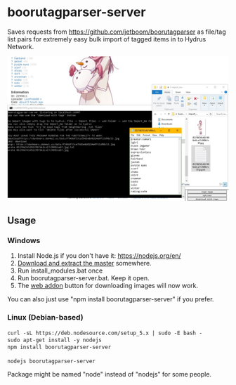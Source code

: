 # boorutagparser-server

Saves requests from https://github.com/jetboom/boorutagparser as file/tag list pairs for extremely easy bulk import of tagged items in to Hydrus Network.

![](https://raw.githubusercontent.com/JetBoom/boorutagparser-server/master/boorutagparser-server.jpg)

## Usage

### Windows

1. Install Node.js if you don't have it: https://nodejs.org/en/
2. [Download and extract the master](https://github.com/JetBoom/boorutagparser-server/archive/master.zip) somewhere.
3. Run install_modules.bat once
4. Run boorutagparser-server.bat. Keep it open.
5. The [web addon](github.com/jetboom/boorutagparser) button for downloading images will now work.

You can also just use "npm install boorutagparser-server" if you prefer.

### Linux (Debian-based)

```text
curl -sL https://deb.nodesource.com/setup_5.x | sudo -E bash -
sudo apt-get install -y nodejs
npm install boorutagparser-server

nodejs boorutagparser-server
```

Package might be named "node" instead of "nodejs" for some people.
